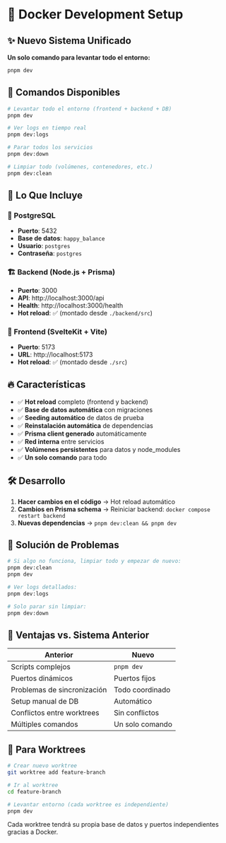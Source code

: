 # 🐳 Docker Development Setup

## ✨ Nuevo Sistema Unificado

**Un solo comando para levantar todo el entorno:**

```bash
pnpm dev
```

## 🚀 Comandos Disponibles

```bash
# Levantar todo el entorno (frontend + backend + DB)
pnpm dev

# Ver logs en tiempo real
pnpm dev:logs

# Parar todos los servicios
pnpm dev:down

# Limpiar todo (volúmenes, contenedores, etc.)
pnpm dev:clean
```

## 🎯 Lo Que Incluye

### 🐘 PostgreSQL

- **Puerto**: 5432
- **Base de datos**: `happy_balance`
- **Usuario**: `postgres`
- **Contraseña**: `postgres`

### 🏗️ Backend (Node.js + Prisma)

- **Puerto**: 3000
- **API**: http://localhost:3000/api
- **Health**: http://localhost:3000/health
- **Hot reload**: ✅ (montado desde `./backend/src`)

### 🎨 Frontend (SvelteKit + Vite)

- **Puerto**: 5173
- **URL**: http://localhost:5173
- **Hot reload**: ✅ (montado desde `./src`)

## 🔥 Características

- ✅ **Hot reload** completo (frontend y backend)
- ✅ **Base de datos automática** con migraciones
- ✅ **Seeding automático** de datos de prueba
- ✅ **Reinstalación automática** de dependencias
- ✅ **Prisma client generado** automáticamente
- ✅ **Red interna** entre servicios
- ✅ **Volúmenes persistentes** para datos y node_modules
- ✅ **Un solo comando** para todo

## 🛠️ Desarrollo

1. **Hacer cambios en el código** → Hot reload automático
2. **Cambios en Prisma schema** → Reiniciar backend: `docker compose restart backend`
3. **Nuevas dependencias** → `pnpm dev:clean && pnpm dev`

## 🧹 Solución de Problemas

```bash
# Si algo no funciona, limpiar todo y empezar de nuevo:
pnpm dev:clean
pnpm dev

# Ver logs detallados:
pnpm dev:logs

# Solo parar sin limpiar:
pnpm dev:down
```

## 🌟 Ventajas vs. Sistema Anterior

| Anterior                    | Nuevo           |
| --------------------------- | --------------- |
| Scripts complejos           | `pnpm dev`      |
| Puertos dinámicos           | Puertos fijos   |
| Problemas de sincronización | Todo coordinado |
| Setup manual de DB          | Automático      |
| Conflictos entre worktrees  | Sin conflictos  |
| Múltiples comandos          | Un solo comando |

## 🎯 Para Worktrees

```bash
# Crear nuevo worktree
git worktree add feature-branch

# Ir al worktree
cd feature-branch

# Levantar entorno (cada worktree es independiente)
pnpm dev
```

Cada worktree tendrá su propia base de datos y puertos independientes gracias a Docker.
